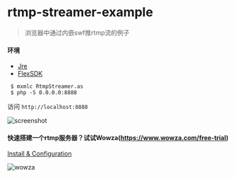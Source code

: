 # rtmp-streamer-example
> 浏览器中通过内嵌swf推rtmp流的例子
 
#### 环境

* [Jre](http://www.oracle.com/technetwork/java/javase/downloads/jre8-downloads-2133155.html) 
* [FlexSDK](http://www.adobe.com/devnet/flex/flex-sdk-download.html)

```
 $ mxmlc RtmpStreamer.as
 $ php -S 0.0.0.0:8888 
```

访问 `http://localhost:8888`

![screenshot](https://github.com/chxj1992/rtmp-streamer-example/blob/master/screenshot.png)


#### 快速搭建一个rtmp服务器？试试Wowza(https://www.wowza.com/free-trial)

[Install & Configuration](https://www.wowza.com/forums/content.php?217-How-to-install-and-configure-Wowza-Streaming-Engine)

![wowza](https://github.com/chxj1992/rtmp-streamer-example/blob/master/wowza.png)
